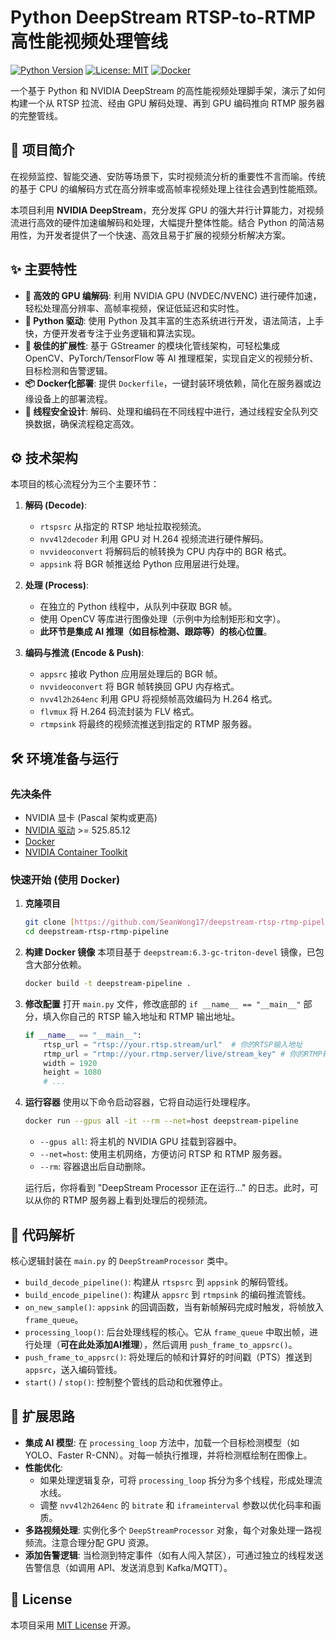 # Python DeepStream RTSP-to-RTMP 高性能视频处理管线

[![Python Version](https://img.shields.io/badge/Python-3.8%2B-blue.svg)](https://www.python.org/downloads/)
[![License: MIT](https://img.shields.io/badge/License-MIT-yellow.svg)](https://opensource.org/licenses/MIT)
[![Docker](https://img.shields.io/badge/Docker-Supported-blue.svg)](https://www.docker.com/)

一个基于 Python 和 NVIDIA DeepStream 的高性能视频处理脚手架，演示了如何构建一个从 RTSP 拉流、经由 GPU 解码处理、再到 GPU 编码推向 RTMP 服务器的完整管线。

## 📝 项目简介

在视频监控、智能交通、安防等场景下，实时视频流分析的重要性不言而喻。传统的基于 CPU 的编解码方式在高分辨率或高帧率视频处理上往往会遇到性能瓶颈。

本项目利用 **NVIDIA DeepStream**，充分发挥 GPU 的强大并行计算能力，对视频流进行高效的硬件加速编解码和处理，大幅提升整体性能。结合 Python 的简洁易用性，为开发者提供了一个快速、高效且易于扩展的视频分析解决方案。

## ✨ 主要特性

- **🚀 高效的 GPU 编解码**: 利用 NVIDIA GPU (NVDEC/NVENC) 进行硬件加速，轻松处理高分辨率、高帧率视频，保证低延迟和实时性。
- **🐍 Python 驱动**: 使用 Python 及其丰富的生态系统进行开发，语法简洁，上手快，方便开发者专注于业务逻辑和算法实现。
- **🧩 极佳的扩展性**: 基于 GStreamer 的模块化管线架构，可轻松集成 OpenCV、PyTorch/TensorFlow 等 AI 推理框架，实现自定义的视频分析、目标检测和告警逻辑。
- **📦 Docker化部署**: 提供 `Dockerfile`，一键封装环境依赖，简化在服务器或边缘设备上的部署流程。
- **🔧 线程安全设计**: 解码、处理和编码在不同线程中进行，通过线程安全队列交换数据，确保流程稳定高效。

## ⚙️ 技术架构

本项目的核心流程分为三个主要环节：

1.  **解码 (Decode)**:
    * `rtspsrc` 从指定的 RTSP 地址拉取视频流。
    * `nvv4l2decoder` 利用 GPU 对 H.264 视频流进行硬件解码。
    * `nvvideoconvert` 将解码后的帧转换为 CPU 内存中的 BGR 格式。
    * `appsink` 将 BGR 帧推送给 Python 应用层进行处理。

2.  **处理 (Process)**:
    * 在独立的 Python 线程中，从队列中获取 BGR 帧。
    * 使用 OpenCV 等库进行图像处理（示例中为绘制矩形和文字）。
    * **此环节是集成 AI 推理（如目标检测、跟踪等）的核心位置**。

3.  **编码与推流 (Encode & Push)**:
    * `appsrc` 接收 Python 应用层处理后的 BGR 帧。
    * `nvvideoconvert` 将 BGR 帧转换回 GPU 内存格式。
    * `nvv4l2h264enc` 利用 GPU 将视频帧高效编码为 H.264 格式。
    * `flvmux` 将 H.264 码流封装为 FLV 格式。
    * `rtmpsink` 将最终的视频流推送到指定的 RTMP 服务器。

## 🛠️ 环境准备与运行

### 先决条件

-   NVIDIA 显卡 (Pascal 架构或更高)
-   [NVIDIA 驱动](https://www.nvidia.com/Download/index.aspx) >= 525.85.12
-   [Docker](https://docs.docker.com/engine/install/)
-   [NVIDIA Container Toolkit](https://docs.nvidia.com/datacenter/cloud-native/container-toolkit/latest/install-guide.html)

### 快速开始 (使用 Docker)

1.  **克隆项目**
    ```bash
    git clone [https://github.com/SeanWong17/deepstream-rtsp-rtmp-pipeline.git](https://github.com/SeanWong17/deepstream-rtsp-rtmp-pipeline.git)
    cd deepstream-rtsp-rtmp-pipeline
    ```

2.  **构建 Docker 镜像**
    本项目基于 `deepstream:6.3-gc-triton-devel` 镜像，已包含大部分依赖。
    ```bash
    docker build -t deepstream-pipeline .
    ```

3.  **修改配置**
    打开 `main.py` 文件，修改底部的 `if __name__ == "__main__"` 部分，填入你自己的 RTSP 输入地址和 RTMP 输出地址。
    ```python
    if __name__ == "__main__":
        rtsp_url = "rtsp://your.rtsp.stream/url"  # 你的RTSP输入地址
        rtmp_url = "rtmp://your.rtmp.server/live/stream_key" # 你的RTMP输出地址
        width = 1920
        height = 1080
        # ...
    ```

4.  **运行容器**
    使用以下命令启动容器，它将自动运行处理程序。
    ```bash
    docker run --gpus all -it --rm --net=host deepstream-pipeline
    ```
    * `--gpus all`: 将主机的 NVIDIA GPU 挂载到容器中。
    * `--net=host`: 使用主机网络，方便访问 RTSP 和 RTMP 服务器。
    * `--rm`: 容器退出后自动删除。

    运行后，你将看到 "DeepStream Processor 正在运行..." 的日志。此时，可以从你的 RTMP 服务器上看到处理后的视频流。

## 🧩 代码解析

核心逻辑封装在 `main.py` 的 `DeepStreamProcessor` 类中。

-   `build_decode_pipeline()`: 构建从 `rtspsrc` 到 `appsink` 的解码管线。
-   `build_encode_pipeline()`: 构建从 `appsrc` 到 `rtmpsink` 的编码推流管线。
-   `on_new_sample()`: `appsink` 的回调函数，当有新帧解码完成时触发，将帧放入 `frame_queue`。
-   `processing_loop()`: 后台处理线程的核心。它从 `frame_queue` 中取出帧，进行处理（**可在此处添加AI推理**），然后调用 `push_frame_to_appsrc()`。
-   `push_frame_to_appsrc()`: 将处理后的帧和计算好的时间戳（PTS）推送到 `appsrc`，送入编码管线。
-   `start()` / `stop()`: 控制整个管线的启动和优雅停止。

## 🚀 扩展思路

-   **集成 AI 模型**: 在 `processing_loop` 方法中，加载一个目标检测模型（如 YOLO、Faster R-CNN）。对每一帧执行推理，并将检测框绘制在图像上。
-   **性能优化**:
    * 如果处理逻辑复杂，可将 `processing_loop` 拆分为多个线程，形成处理流水线。
    * 调整 `nvv4l2h264enc` 的 `bitrate` 和 `iframeinterval` 参数以优化码率和画质。
-   **多路视频处理**: 实例化多个 `DeepStreamProcessor` 对象，每个对象处理一路视频流。注意合理分配 GPU 资源。
-   **添加告警逻辑**: 当检测到特定事件（如有人闯入禁区），可通过独立的线程发送告警信息（如调用 API、发送消息到 Kafka/MQTT）。

## 📄 License

本项目采用 [MIT License](LICENSE) 开源。
